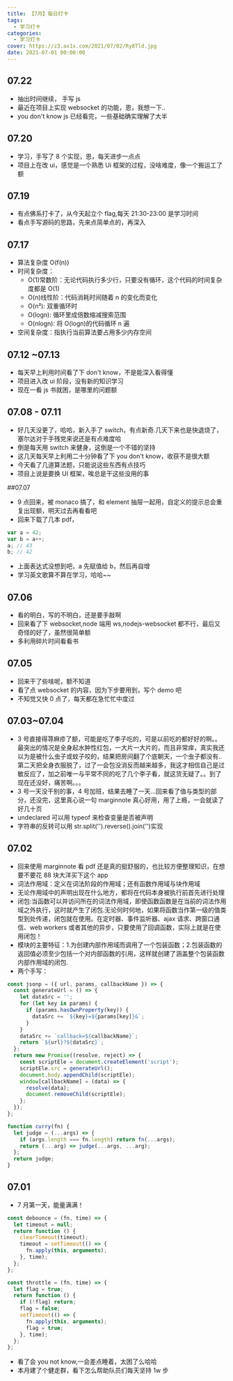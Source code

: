 ```yaml
---
title: 【7月】每日打卡
tags:
  - 学习打卡
categories:
  - 学习打卡
cover: https://z3.ax1x.com/2021/07/02/Ry8Tld.jpg
date: 2021-07-01 00:00:00
---
```


## 07.22

- 抽出时间继续， 手写 js
- 最近在项目上实现 websocket 的功能，恩，我想一下..
- you don't know js 已经看完，一些基础确实理解了大半

## 07.20

- 学习，手写了 8 个实现，恩，每天进步一点点
- 项目上在改 ui，感觉是一个熟悉 Ui 框架的过程，没啥难度，像一个搬运工了额

## 07.19

- 有点佛系打卡了，从今天起立个 flag,每天 21:30-23:00 是学习时间
- 看点手写源码的思路，先来点简单点的，再深入

## 07.17

- 算法复杂度 O(f(n))
- 时间复杂度：
  - O(1)常数阶：无论代码执行多少行，只要没有循环，这个代码的时间复杂度都是 O(1)
  - O(n)线性阶：代码消耗时间随着 n 的变化而变化
  - O(n²): 双重循环时
  - O(logn): 循环里成倍数缩减搜索范围
  - O(nlogn): 将 O(logn)的代码循环 n 遍
- 空间复杂度：指执行当前算法要占用多少内存空间

## 07.12 ~07.13

- 每天早上利用时间看了下 don't know，不是能深入看得懂
- 项目进入改 ui 阶段，没有新的知识学习
- 现在一看 js 书就困，是哪里的问题额

## 07.08 - 07.11

- 好几天没更了，哈哈，新入手了 switch，有点新奇.几天下来也是快退烧了，塞尔达对于手残党来说还是有点难度哈
- 倒是每天用 switch 来健身，这倒是一个不错的坚持
- 这几天每天早上利用二十分钟看了下 you don't know，收获不是很大额
- 今天看了几道算法题，只能说这些东西有点技巧
- 项目上说是要换 UI 框架，唉总是干这些没用的事

##07.07

- 9 点回来，被 monaco 搞了，和 element 抽屉一起用，自定义的提示总会重复出现额，明天过去再看看吧
- 回来下载了几本 pdf，

```js
var a = 42;
var b = a++;
a; // 43
b; // 42
```

- 上面表达式没想到吧，a 先赋值给 b，然后再自增
- 学习英文歌算不算在学习，哈哈~~

## 07.06

- 看的明白，写的不明白，还是要手敲啊
- 回来看了下 websocket,node 端用 ws,nodejs-websocket 都不行，最后又奇怪的好了，虽然很简单额
- 多利用碎片时间看看书

## 07.05

- 回来干了些啥呢，额不知道
- 看了点 websocket 的内容，因为下步要用到，写个 demo 吧
- 不知觉又快 0 点了，每天都在急忙忙中度过

## 07.03~07.04

- 3 号直接得荨麻疹了额，可能是吃了李子吃的，可是以前吃的都好好的啊。。最突出的情况是全身起水肿性红包，一大片一大片的，而且非常痒，真实我还以为是被什么虫子或蚊子咬的，结果把房间翻了个底朝天，一个虫子都没有..第二天把全身衣服脱了，过了一会包没消反而越来越多，我这才相信自己是过敏反应了，加之前唯一与平常不同的吃了几个李子看，就这货无疑了。。到了现在还没好，痛苦啊。。。
- 3 号一天没干别的事，4 号加班，结果去睡了一天...回来看了值与类型的部分，还没完，这里真心说一句 marginnote 真心好用，用了上瘾，一会就读了好几十页
- undeclared 可以用 typeof 来检查变量是否被声明
- 字符串的反转可以用 str.split('').reverse().join('')实现

## 07.02

- 回来使用 marginnote 看 pdf 还是真的挺舒服的，也比较方便整理知识，在想要不要花 88 块大洋买下这个 app
- 词法作用域：定义在词法阶段的作用域；还有函数作用域与块作用域
- 无论作用域中的声明出现在什么地方，都将在代码本身被执行前首先进行处理
- 闭包:当函数可以并访问所在的词法作用域，即使函数函数是在当前的词法作用域之外执行，这时就产生了闭包.无论何时何地，如果将函数当作第一级的值类型到处传递，闭包就在使用。在定时器、事件监听器、ajax 请求、跨窗口通信、web workers 或者其他的异步，只要使用了回调函数，实际上就是在使用闭包！
- 模块的主要特征：1.为创建内部作用域而调用了一个包装函数；2.包装函数的返回值必须至少包括一个对内部函数的引用，这样就创建了涵盖整个包装函数内部作用域的闭包.
- 两个手写：

```js
const jsonp = ({ url, params, callbackName }) => {
  const generateUrl = () => {
    let dataSrc = '';
    for (let key in params) {
      if (params.hasOwnProperty(key)) {
        dataSrc += `${key}=${params[key]}&`;
      }
    }
    dataSrc += `callback=${callbackName}`;
    return `${url}?${dataSrc}`;
  };
  return new Promise((resolve, reject) => {
    const scriptEle = document.createElement('script');
    scriptEle.src = generateUrl();
    document.body.appendChild(scriptEle);
    window[callbackName] = (data) => {
      resolve(data);
      document.removeChild(scriptEle);
    };
  });
};
```

```js
function curry(fn) {
  let judge = (...args) => {
    if (args.length === fn.length) return fn(...args);
    return (...arg) => judge(...args, ...arg);
  };
  return judge;
}
```

## 07.01

- 7 月第一天，能量满满！

```js
const debounce = (fn, time) => {
  let timeout = null;
  return function () {
    clearTimeout(timeout);
    timeout = setTimeout(() => {
      fn.apply(this, arguments);
    }, time);
  };
};

const throttle = (fn, time) => {
  let flag = true;
  return function () {
    if (!flag) return;
    flag = false;
    setTimeout(() => {
      fn.apply(this, arguments);
      flag = true;
    }, time);
  };
};
```

- 看了会 you not know,一会差点睡着，太困了么哈哈
- 本月建了个健走群，看下怎么帮助队员们每天坚持 1w 步
